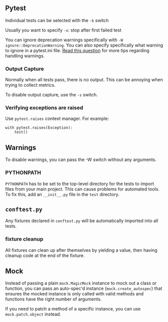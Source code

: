 ## Pytest

Individual tests can be selected with the `-k` switch

Usually you want to specify `-x`: stop after first failed test

You can ignore deprecation warnings specifically with `-W ignore::DeprecationWarning`. You can also specify specifically what warning to ignore in a pytest.ini file.
[Read this question](https://stackoverflow.com/a/53218641/755934) for more tips regarding handling warnings.

### Output Capture

Normally when all tests pass, there is no output.
This can be annoying when trying to collect metrics.

To disable output capture, use the `-s` switch.

### Verifying exceptions are raised

Use `pytest.raises` context manager. For example:

```
with pytest.raises(Exception):
    test()
```

## Warnings

To disable warnings, you can pass the -W switch without any arguments.

### PYTHONPATH

`PYTHONPATH` has to be set to the top-level directory for the tests to import files from your main project. This can cause problems for automated tools. To fix this, add an `__init__.py` file in the `test` directory.

## `conftest.py`

Any fixtures declared in `conftest.py` will be automatically imported into all tests.

### fixture cleanup

All fixtures can clean up after themselves by yielding a value, then having cleanup code at the end of the fixture.

## Mock

Instead of passing a plain `mock.MagicMock` instance to mock out a class or function, you can pass an auto-spec'd instance (`mock.create_autospec`) that ensures the mocked instance is only called with valid methods and functions have the right number of arguments.

If you need to patch a method of a specific instance, you can use `mock.patch.object` instead.
